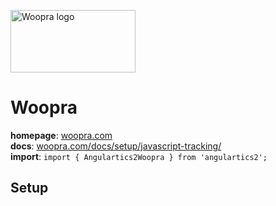 <img 
    src="../../../assets/svg/woopra.svg" 
    alt="Woopra logo"
    height="100px"
    width="200px" />

# Woopra
__homepage__: [woopra.com](https://www.woopra.com/)  
__docs__: [woopra.com/docs/setup/javascript-tracking/](https://www.woopra.com/docs/setup/javascript-tracking/)  
__import__: `import { Angulartics2Woopra } from 'angulartics2';`  

## Setup
